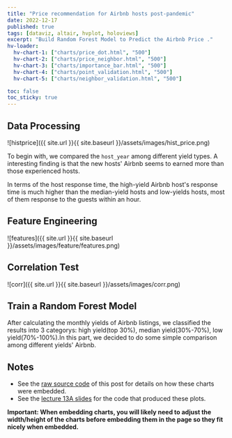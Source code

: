 ```yaml
---
title: "Price recommendation for Airbnb hosts post-pandemic"
date: 2022-12-17
published: true
tags: [dataviz, altair, hvplot, holoviews]
excerpt: "Build Random Forest Model to Predict the Airbnb Price ."
hv-loader:
  hv-chart-1: ["charts/price_dot.html", "500"]
  hv-chart-2: ["charts/price_neighbor.html", "500"]
  hv-chart-3: ["charts/importance_bar.html", "500"]
  hv-chart-4: ["charts/point_validation.html", "500"]
  hv-chart-5: ["charts/neighbor_validation.html", "500"]

toc: false
toc_sticky: true
---
```



## Data Processing

![histprice]({{ site.url }}{{ site.baseurl }}/assets/images/hist_price.png)

To begin with, we compared the `host_year` among different yield types. A interesting finding is that the new hosts' Airbnb seems to earned more than those experienced hosts.
<div id="hv-chart-1"></div>  

In terms of the host response time, the high-yield Airbnb host's response time is much higher than the median-yield hosts and low-yields hosts, most of them response to the guests within an hour.
<div id="hv-chart-2"></div> 

## Feature Engineering

![features]({{ site.url }}{{ site.baseurl }}/assets/images/feature/features.png)

## Correlation Test

![corr]({{ site.url }}{{ site.baseurl }}/assets/images/corr.png)


## Train a Random Forest Model

After calculating the monthly yields of Airbnb listings, we classified the results into 3 categorys: high yield(top 30%), median yield(30%-70%), low yield(70%-100%).In this part, we decided to do some simple comparison among different yields' Airbnb.




<div id="hv-chart-3"></div> 

<div id="hv-chart-4"></div> 

<div id="hv-chart-4"></div> 



## Notes

- See the [raw source code]([https://raw.githubusercontent.com/MUSA-550-Fall-2021/github-pages-starter/main/_posts/2021-11-29-measles-charts.md](https://raw.githubusercontent.com/MUSA-550-Fall-2022/github-pages-starter/main/_posts/2019-04-13-measles-charts.md)) of this post for details on how these charts were embedded.
- See the [lecture 13A slides](https://github.com/MUSA-550-Fall-2022/week-13/blob/main/lecture-13A.ipynb) for the code that produced these plots.

**Important: When embedding charts, you will likely need to adjust the width/height of the charts before embedding them in the page so they fit nicely when embedded.**
